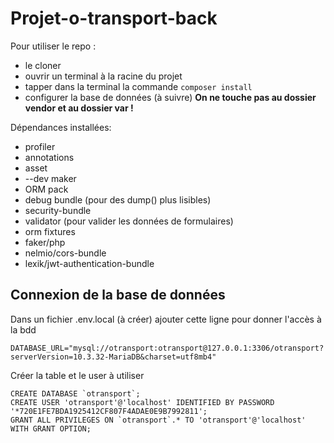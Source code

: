 # Projet-o-transport-back

Pour utiliser le repo :
 - le cloner
 - ouvrir un terminal à la racine du projet
 - tapper dans la terminal la commande ``composer install``
 - configurer la base de données (à suivre) 
**On ne touche pas au dossier vendor et au dossier var !**

Dépendances installées:
- profiler
- annotations
- asset
- --dev maker
- ORM pack
- debug bundle (pour des dump() plus lisibles)
- security-bundle
- validator (pour valider les données de formulaires)
- orm fixtures
- faker/php
- nelmio/cors-bundle
- lexik/jwt-authentication-bundle


## Connexion de la base de données

Dans un fichier .env.local (à créer) ajouter cette ligne pour donner l'accès à la bdd

```
DATABASE_URL="mysql://otransport:otransport@127.0.0.1:3306/otransport?serverVersion=10.3.32-MariaDB&charset=utf8mb4"
```

Créer la table et le user à utiliser
```
CREATE DATABASE `otransport`;
CREATE USER 'otransport'@'localhost' IDENTIFIED BY PASSWORD '*720E1FE7BDA1925412CF807F4ADAE0E9B7992811';
GRANT ALL PRIVILEGES ON `otransport`.* TO 'otransport'@'localhost' WITH GRANT OPTION;
```